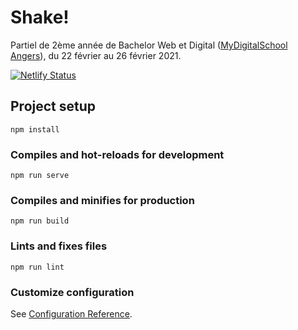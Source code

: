 # Shake!
Partiel de 2ème année de Bachelor Web et Digital ([MyDigitalSchool Angers](https://www.mydigitalschool.com/)), du 22 février au 26 février 2021.

[![Netlify Status](https://api.netlify.com/api/v1/badges/dddac141-3e30-42ae-9223-004152c42011/deploy-status)](https://app.netlify.com/sites/shake-mds/deploys)

## Project setup
```
npm install
```

### Compiles and hot-reloads for development
```
npm run serve
```

### Compiles and minifies for production
```
npm run build
```

### Lints and fixes files
```
npm run lint
```

### Customize configuration
See [Configuration Reference](https://cli.vuejs.org/config/).
